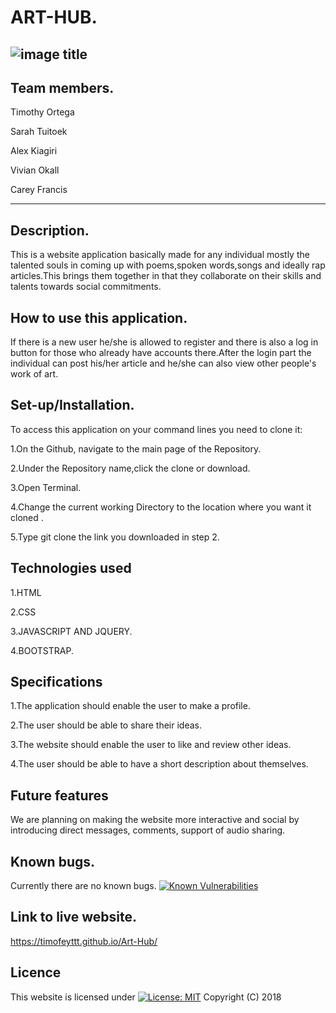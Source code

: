 # ART-HUB.

![image title](https://hdqwalls.com/download/marshmello-dj-hd-qu-2048x1152.jpg)
-------------------------------------------------------------------------------------------------------------------------------
## Team members.

Timothy Ortega

Sarah Tuitoek

Alex Kiagiri

Vivian Okall

Carey Francis

-------------------------------------------------------------------------------------------------------------------------------
## Description.

This is a website application basically made for any individual mostly the talented souls in coming up with poems,spoken words,songs and ideally rap articles.This brings them together in that they collaborate on their skills and talents towards social commitments.

## How to use this application.
If there is a new user he/she is allowed to register and there is also a log in button for those who already have accounts there.After the login part the individual can post his/her article and he/she can also view other people's work of art.

## Set-up/Installation.
To access this application on your command lines you need to clone it:

  1.On the Github, navigate to the main page of the Repository.

  2.Under the Repository name,click the clone or download.

  3.Open Terminal.

  4.Change the current working Directory to the location where you want it cloned .

  5.Type git clone the link you downloaded in step 2.

  ## Technologies used
  1.HTML

  2.CSS

  3.JAVASCRIPT AND JQUERY.

  4.BOOTSTRAP.

  ## Specifications
  1.The application should enable the user to make a profile.

  2.The user should be able to share their ideas.

  3.The website should enable the user to like and review other ideas.

  4.The user should be able to have a short description about themselves.

  ## Future features
  We are planning on making the website more interactive and social by introducing direct messages, comments, support of audio sharing.

  ## Known bugs.
  Currently there are no known bugs.
  [![Known Vulnerabilities](https://snyk.io/test/github/dwyl/hapi-auth-jwt2/badge.svg?targetFile=package.json)](https://snyk.io/test/github/dwyl/hapi-auth-jwt2?targetFile=package.json)

  ## Link to live website.
  https://timofeyttt.github.io/Art-Hub/

  ## Licence
  This website is licensed under [![License: MIT](https://img.shields.io/badge/License-MIT-yellow.svg)](https://opensource.org/licenses/MIT)
 Copyright (C) 2018

